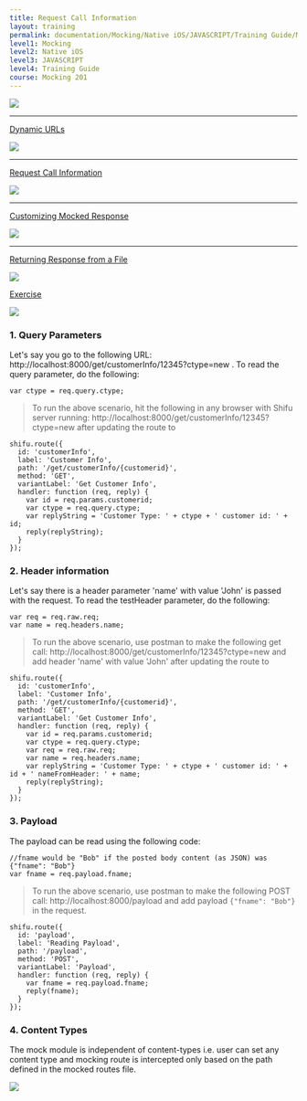 ```yaml
---
title: Request Call Information
layout: training
permalink: documentation/Mocking/Native iOS/JAVASCRIPT/Training Guide/Mocking 201/Request Call Information
level1: Mocking
level2: Native iOS
level3: JAVASCRIPT
level4: Training Guide
course: Mocking 201
---
```

<div class="sidebar">
<div class="training-doc-link">
<div class ="training-doc-link-left">
<img class="training-doc-link-left__img" src="{{site.baseurl}}/images/training/checked.png" srcset="{{site.baseurl}}/images/training/checked%402x.png 2x, {{site.baseurl}}/images/training/checked%403x.png 3x" /><hr class="training-doc-link-left__hr training-doc-link-left__hr-completed" /></div>
<p class="training-doc-link__text">
<a class="training-doc-link__text-completed" href="./Dynamic URLs">Dynamic URLs</a></p>
</div>
<div class="training-doc-link">
<div class ="training-doc-link-left">
<img class="training-doc-link-left__img" src="{{site.baseurl}}/images/training/actived.png" srcset="{{site.baseurl}}/images/training/actived%402x.png 2x, {{site.baseurl}}/images/training/actived%403x.png 3x" /><hr class="training-doc-link-left__hr training-doc-link-left__hr-pending" /></div>
<p class="training-doc-link__text">
<a class="training-doc-link__text-current" href="./Request Call Information">Request Call Information</a></p>
</div>
<div class="training-doc-link">
<div class ="training-doc-link-left">
<img class="training-doc-link-left__img" src="{{site.baseurl}}/images/training/unread.png" srcset="{{site.baseurl}}/images/training/unread%402x.png 2x, {{site.baseurl}}/images/training/unread%403x.png 3x" /><hr class="training-doc-link-left__hr training-doc-link-left__hr-pending" /></div>
<p class="training-doc-link__text">
<a class="training-doc-link__text-pending" href="./Customizing Mocked Response">Customizing Mocked Response</a></p>
</div>
<div class="training-doc-link">
<div class ="training-doc-link-left">
<img class="training-doc-link-left__img" src="{{site.baseurl}}/images/training/unread.png" srcset="{{site.baseurl}}/images/training/unread%402x.png 2x, {{site.baseurl}}/images/training/unread%403x.png 3x" /><hr class="training-doc-link-left__hr training-doc-link-left__hr-pending" /></div>
<p class="training-doc-link__text">
<a class="training-doc-link__text-pending" href="./Returning Response from a File">Returning Response from a File</a></p>
</div>
<div class="training-doc-link">
<div class ="training-doc-link-left">
<img class="training-doc-link-left__img" src="{{site.baseurl}}/images/training/unread.png" srcset="{{site.baseurl}}/images/training/unread%402x.png 2x, {{site.baseurl}}/images/training/unread%403x.png 3x" /></div>
<p class="training-doc-link__text">
<a class="training-doc-link__text-pending" href="./Exercise">Exercise</a></p>
</div>
</div>
<div class="training-doc-nav-btn">
<a href="./Dynamic URLs"><img src="{{site.baseurl}}/images/training/btn-left.png" srcset="{{site.baseurl}}/images/training/btn-left%402x.png 2x, {{site.baseurl}}/images/training/btn-left%403x.png 3x" /></a>
</div>
<div class="training-content markdown">
<h3>1. Query Parameters</h3>
<p>Let's say you go to the following URL: http://localhost:8000/get/customerInfo/12345?ctype=new . To read the query parameter, do the following:</p>
<pre><code class="language-js">var ctype = req.query.ctype;
</code></pre>
<blockquote>
<p>To run the above scenario, hit the following in any browser with Shifu server running: http://localhost:8000/get/customerInfo/12345?ctype=new after updating the route to</p>
</blockquote>
<pre><code class="language-js">shifu.route({
  id: 'customerInfo',
  label: 'Customer Info',
  path: '/get/customerInfo/{customerid}',
  method: 'GET',
  variantLabel: 'Get Customer Info',
  handler: function (req, reply) {
    var id = req.params.customerid;
    var ctype = req.query.ctype;
    var replyString = 'Customer Type: ' + ctype + ' customer id: ' + id;
    reply(replyString);
  }
});
</code></pre>
<h3>2. Header information</h3>
<p>Let's say there is a header parameter 'name' with value 'John' is passed with the request. To read the testHeader parameter, do the following:</p>
<pre><code class="language-js">var req = req.raw.req;
var name = req.headers.name;
</code></pre>
<blockquote>
<p>To run the above scenario, use postman to make the following get call: http://localhost:8000/get/customerInfo/12345?ctype=new and add header 'name' with value 'John' after updating the route to</p>
</blockquote>
<pre><code class="language-js">shifu.route({
  id: 'customerInfo',
  label: 'Customer Info',
  path: '/get/customerInfo/{customerid}',
  method: 'GET',
  variantLabel: 'Get Customer Info',
  handler: function (req, reply) {
    var id = req.params.customerid;
    var ctype = req.query.ctype;
    var req = req.raw.req;
    var name = req.headers.name;
    var replyString = 'Customer Type: ' + ctype + ' customer id: ' + id + ' nameFromHeader: ' + name;
    reply(replyString);
  }
});
</code></pre>
<h3>3. Payload</h3>
<p>The payload can be read using the following code:</p>
<pre><code class="language-js">//fname would be &quot;Bob&quot; if the posted body content (as JSON) was {&quot;fname&quot;: &quot;Bob&quot;}
var fname = req.payload.fname;
</code></pre>
<blockquote>
<p>To run the above scenario, use postman to make the following POST call: http://localhost:8000/payload and add payload <code>{&quot;fname&quot;: &quot;Bob&quot;}</code> in the request.</p>
</blockquote>
<pre><code class="language-js">shifu.route({
  id: 'payload',
  label: 'Reading Payload',
  path: '/payload',
  method: 'POST',
  variantLabel: 'Payload',
  handler: function (req, reply) {
    var fname = req.payload.fname;
    reply(fname);
  }
});
</code></pre>
<h3>4. Content Types</h3>
<p>The mock module is independent of content-types i.e. user can set any content type and mocking route is intercepted only based on the path defined in the mocked routes file.</p>
</div>
<div class="training-doc-nav-btn">
<a href="./Customizing Mocked Response"><img src="{{site.baseurl}}/images/training/btn-right.png" srcset="{{site.baseurl}}/images/training/btn-right%402x.png 2x, {{site.baseurl}}/images/training/btn-right%403x.png 3x" /></a>
</div>
